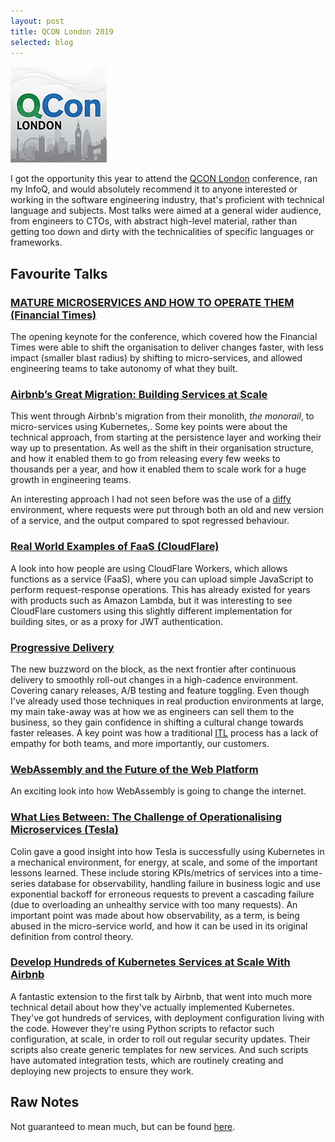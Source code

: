 ```yaml
---
layout: post
title: QCON London 2019
selected: blog
---
```

<a href="/assets/posts/2019-03-07-qcon/thumb.png">
    <img alt="QCON logo" src="/assets/posts/2019-03-07-qcon/thumb.png" class="post-thumb" />
</a>

I got the opportunity this year to attend the <a href="https://qconlondon.com/">QCON London</a> conference,
ran my InfoQ, and would absolutely recommend it to anyone interested or working in the software engineering industry,
that's proficient with technical language and subjects. Most talks were aimed at a general wider audience, from
engineers to CTOs, with abstract high-level material, rather than getting too down and dirty with the technicalities of
specific languages or frameworks.

## Favourite Talks
### [MATURE MICROSERVICES AND HOW TO OPERATE THEM (Financial Times)](https://qconlondon.com/london2019/keynote/mature-microservices-and-how-operate-them)
The opening keynote for the conference, which covered how the Financial Times were able to shift the organisation
to deliver changes faster, with less impact (smaller blast radius) by shifting to micro-services, and allowed
engineering teams to take autonomy of what they built.

### [Airbnb’s Great Migration: Building Services at Scale](https://qconlondon.com/london2019/presentation/airbnb%E2%80%99s-great-migration-building-services-scale)
This went through Airbnb's migration from their monolith, _the monorail_, to micro-services using Kubernetes,. Some
key points were about the technical approach, from starting at the persistence layer and working their way up to
presentation. As well as the shift in their organisation structure, and how it enabled them to go from releasing
every few weeks to thousands per a year, and how it enabled them to scale work for a huge growth in engineering teams.

An interesting approach I had not seen before was the use of a [diffy](https://github.com/twitter/diffy) environment,
where requests were put through both an old and new version of a service, and the output compared to spot
regressed behaviour.

### [Real World Examples of FaaS (CloudFlare)](https://qconlondon.com/london2019/presentation/real-world-examples-faas)
A look into how people are using CloudFlare Workers, which allows functions as a service (FaaS), where you can
upload simple JavaScript to perform request-response operations. This has already existed for years with products
such as Amazon Lambda, but it was interesting to see CloudFlare customers using this slightly different implementation
for building sites, or as a proxy for JWT authentication.

### [Progressive Delivery](https://qconlondon.com/london2019/presentation/progressive-delivery)
The new buzzword on the block, as the next frontier after continuous delivery to smoothly roll-out changes in
a high-cadence environment. Covering canary releases, A/B testing and feature toggling. Even though I've already
used those techniques in real production environments at large, my main take-away was at how we as engineers can sell them
to the business, so they gain confidence in shifting a cultural change towards faster releases. A key point was how
a traditional [ITL](https://en.wikipedia.org/wiki/ITIL) process has a lack of empathy for both teams, and more
importantly, our customers.

### [WebAssembly and the Future of the Web Platform](https://qconlondon.com/london2019/presentation/webassembly-and-future-web-platform)
An exciting look into how WebAssembly is going to change the internet.

### [What Lies Between: The Challenge of Operationalising Microservices (Tesla)](https://qconlondon.com/london2019/presentation/what-lies-between-challenge-operationalising-microservices)
Colin gave a good insight into how Tesla is successfully using Kubernetes in a mechanical environment, for energy, at
scale, and some of the important lessons learned. These include storing KPIs/metrics of services into a time-series
database for observability, handling failure in business logic and use exponential backoff for erroneous requests to
prevent a cascading failure (due to overloading an unhealthy service with too many requests). An important point
was made about how observability, as a term, is being abused in the micro-service world, and how it can be used
in its original definition from control theory.

### [Develop Hundreds of Kubernetes Services at Scale With Airbnb](https://qconlondon.com/london2019/presentation/develop-hundreds-kubernetes-services-scale-airbnb)
A fantastic extension to the first talk by Airbnb, that went into much more technical detail about how they've actually
implemented Kubernetes. They've got hundreds of services, with deployment configuration living with the code. However
they're using Python scripts to refactor such configuration, at scale, in order to roll out regular security updates.
Their scripts also create generic templates for new services. And such scripts have automated integration tests, which
are routinely creating and deploying new projects to ensure they work.

## Raw Notes
Not guaranteed to mean much, but can be found [here](https://public.marcuscraske.com/qcon-london-2019-notes.txt).
